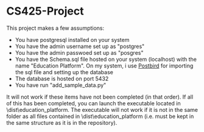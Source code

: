 # CS425-Project

This project makes a few assumptions:

- You have postgresql installed on your system
- You have the admin username set up as "postgres"
- You have the admin passwoed set up as "posgres"
- You have the Schema.sql file hosted on your system (localhost) with the name "Education Platform". On my system, i use [Postbird](https://github.com/Paxa/postbird) for importing the sql file and setting up the database
- The database is hosted on port 5432
- You have run "add_sample_data.py"

It will not work if these items have not been completed (in that order).
If all of this has been completed, you can launch the executable located in \dist\education_platform.
The executable will not work if it is not in the same folder as all files contained in \dist\education_platform (i.e. must be kept in the same structure as it is in the repository).
